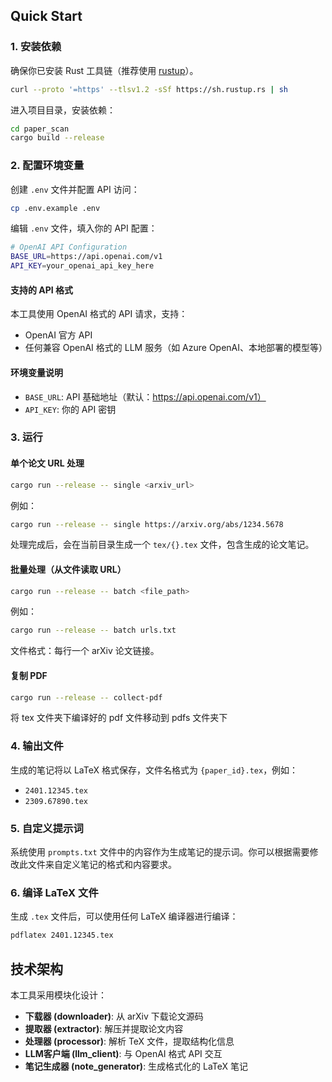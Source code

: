 ## Quick Start

### 1. 安装依赖

确保你已安装 Rust 工具链（推荐使用 [rustup](https://rustup.rs/)）。

```bash
curl --proto '=https' --tlsv1.2 -sSf https://sh.rustup.rs | sh
```

进入项目目录，安装依赖：

```bash
cd paper_scan
cargo build --release
```

### 2. 配置环境变量

创建 `.env` 文件并配置 API 访问：

```bash
cp .env.example .env
```

编辑 `.env` 文件，填入你的 API 配置：

```bash
# OpenAI API Configuration
BASE_URL=https://api.openai.com/v1
API_KEY=your_openai_api_key_here
```

#### 支持的 API 格式
本工具使用 OpenAI 格式的 API 请求，支持：
- OpenAI 官方 API
- 任何兼容 OpenAI 格式的 LLM 服务（如 Azure OpenAI、本地部署的模型等）

#### 环境变量说明
- `BASE_URL`: API 基础地址（默认：https://api.openai.com/v1）
- `API_KEY`: 你的 API 密钥

### 3. 运行

#### 单个论文 URL 处理

```bash
cargo run --release -- single <arxiv_url>
```
例如：
```bash
cargo run --release -- single https://arxiv.org/abs/1234.5678
```

处理完成后，会在当前目录生成一个 `tex/{}.tex` 文件，包含生成的论文笔记。

#### 批量处理（从文件读取 URL）

```bash
cargo run --release -- batch <file_path>
```
例如：
```bash
cargo run --release -- batch urls.txt
```

文件格式：每行一个 arXiv 论文链接。

#### 复制 PDF

```bash
cargo run --release -- collect-pdf
```

将 tex 文件夹下编译好的 pdf 文件移动到 pdfs 文件夹下

### 4. 输出文件

生成的笔记将以 LaTeX 格式保存，文件名格式为 `{paper_id}.tex`，例如：
- `2401.12345.tex`
- `2309.67890.tex`

### 5. 自定义提示词

系统使用 `prompts.txt` 文件中的内容作为生成笔记的提示词。你可以根据需要修改此文件来自定义笔记的格式和内容要求。

### 6. 编译 LaTeX 文件

生成 `.tex` 文件后，可以使用任何 LaTeX 编译器进行编译：

```bash
pdflatex 2401.12345.tex
```

## 技术架构

本工具采用模块化设计：
- **下载器 (downloader)**: 从 arXiv 下载论文源码
- **提取器 (extractor)**: 解压并提取论文内容
- **处理器 (processor)**: 解析 TeX 文件，提取结构化信息
- **LLM客户端 (llm_client)**: 与 OpenAI 格式 API 交互
- **笔记生成器 (note_generator)**: 生成格式化的 LaTeX 笔记
